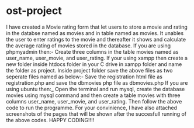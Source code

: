 # ost-project
I have created a Movie rating form that let users to store a movie and rating in the databse named as movies and in table named as movies.
It unables the user to enter ratings to the movie and thereafter it shows and calculate the average rating of movies stored in the database.
If you are using phpmyadmin then:-
Create three columns in the table movies named as user_name, user_movie, and user_rating.
If your using xampp then create a new folder inside htdocs folder in your C drive in xampp folder and name the folder as project.
Inside project folder save the above files as two seperate files named as below:-
Save the registration html file as registration.php 
and save the dbmovies php file as dbmovies.php
If you are using ubuntu then:_
Open the terminal and run mysql, create the database movies using mysql command and then create a table movies with three columns user_name, user_movie, and user_rating.
Then follow the above code to run the programme.
For your convinience, I have also attached screenshots of the pages that will be shown after the succesfull running of the above codes.
HAPPY CODING!!!!

